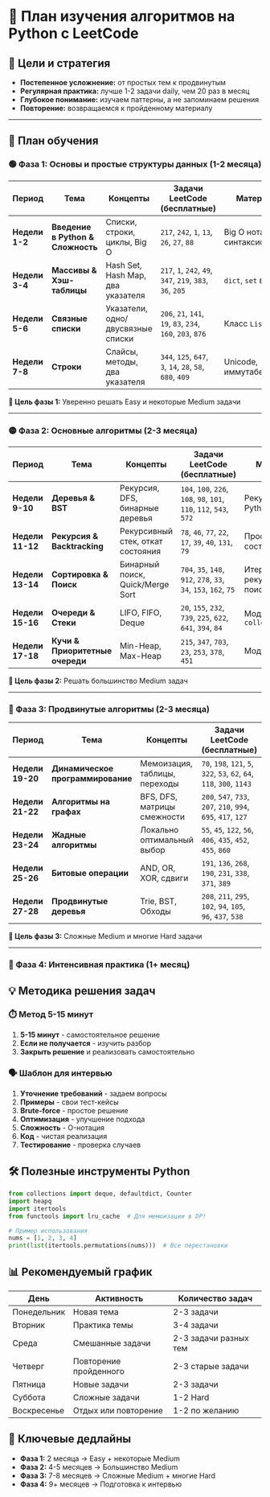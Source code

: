 # 🚀 План изучения алгоритмов на Python с LeetCode

## 🎯 Цели и стратегия
- **Постепенное усложнение:** от простых тем к продвинутым
- **Регулярная практика:** лучше 1-2 задачи daily, чем 20 раз в месяц
- **Глубокое понимание:** изучаем паттерны, а не запоминаем решения
- **Повторение:** возвращаемся к пройденному материалу

---

## 📅 План обучения

### 🟢 Фаза 1: Основы и простые структуры данных (1-2 месяца)

| Период | Тема | Концепты | Задачи LeetCode (бесплатные) | Материалы |
|--------|------|----------|-----------------------------|-----------|
| **Недели 1-2** | **Введение в Python & Сложность** | Списки, строки, циклы, Big O | `217`, `242`, `1`, `13`, `26`, `27`, `88` | Big O нотация, синтаксис Python |
| **Недели 3-4** | **Массивы & Хэш-таблицы** | Hash Set, Hash Map, два указателя | `217`, `1`, `242`, `49`, `347`, `219`, `383`, `36`, `205` | `dict`, `set` в Python |
| **Недели 5-6** | **Связные списки** | Указатели, одно/двусвязные списки | `206`, `21`, `141`, `19`, `83`, `234`, `160`, `203`, `876` | Класс `ListNode` |
| **Недели 7-8** | **Строки** | Слайсы, методы, два указателя | `344`, `125`, `647`, `3`, `14`, `28`, `58`, `680`, `409` | Unicode, иммутабельность |

**🎯 Цель фазы 1:** Уверенно решать Easy и некоторые Medium задачи

---

### 🟡 Фаза 2: Основные алгоритмы (2-3 месяца)

| Период | Тема | Концепты | Задачи LeetCode (бесплатные) | Материалы |
|--------|------|----------|-----------------------------|-----------|
| **Недели 9-10** | **Деревья & BST** | Рекурсия, DFS, бинарные деревья | `104`, `100`, `226`, `108`, `98`, `101`, `110`, `112`, `543`, `572` | Рекурсия в Python |
| **Недели 11-12** | **Рекурсия & Backtracking** | Рекурсивный стек, откат состояния | `78`, `46`, `77`, `22`, `17`, `39`, `40`, `131`, `79` | Пространство состояний |
| **Недели 13-14** | **Сортировка & Поиск** | Бинарный поиск, Quick/Merge Sort | `704`, `35`, `148`, `912`, `278`, `33`, `34`, `153`, `162`, `75` | Итеративный и рекурсивный поиск |
| **Недели 15-16** | **Очереди & Стеки** | LIFO, FIFO, Deque | `20`, `155`, `232`, `739`, `225`, `622`, `641`, `394`, `84` | Модуль `collections.deque` |
| **Недели 17-18** | **Кучи & Приоритетные очереди** | Min-Heap, Max-Heap | `215`, `347`, `703`, `23`, `253`, `378`, `451` | Модуль `heapq` |

**🎯 Цель фазы 2:** Решать большинство Medium задач

---

### 🔴 Фаза 3: Продвинутые алгоритмы (2-3 месяца)

| Период | Тема | Концепты | Задачи LeetCode (бесплатные) | Материалы |
|--------|------|----------|-----------------------------|-----------|
| **Недели 19-20** | **Динамическое программирование** | Мемоизация, таблицы, переходы | `70`, `198`, `121`, `5`, `322`, `53`, `62`, `64`, `118`, `300`, `1143` | Рекурсия vs Итерация |
| **Недели 21-22** | **Алгоритмы на графах** | BFS, DFS, матрицы смежности | `200`, `547`, `733`, `207`, `210`, `994`, `695`, `417`, `127` | Реализация BFS/DFS |
| **Недели 23-24** | **Жадные алгоритмы** | Локально оптимальный выбор | `55`, `45`, `122`, `56`, `406`, `435`, `452`, `455`, `860` | Доказательство корректности |
| **Недели 25-26** | **Битовые операции** | AND, OR, XOR, сдвиги | `191`, `136`, `268`, `190`, `231`, `338`, `371`, `389` | Побитовые операции в Python |
| **Недели 27-28** | **Продвинутые деревья** | Trie, BST, Обходы | `208`, `211`, `295`, `102`, `94`, `105`, `96`, `437`, `538` | Структура данных Trie |

**🎯 Цель фазы 3:** Сложные Medium и многие Hard задачи

---

### 🚀 Фаза 4: Интенсивная практика (1+ месяц)

## 💡 Методика решения задач

### ⏱️ Метод 5-15 минут
1. **5-15 минут** - самостоятельное решение
2. **Если не получается** - изучить разбор
3. **Закрыть решение** и реализовать самостоятельно

### 🗣️ Шаблон для интервью
1. **Уточнение требований** - задаем вопросы
2. **Примеры** - свои тест-кейсы
3. **Brute-force** - простое решение
4. **Оптимизация** - улучшение подхода
5. **Сложность** - O-нотация
6. **Код** - чистая реализация
7. **Тестирование** - проверка случаев

## 🛠️ Полезные инструменты Python

```python
from collections import deque, defaultdict, Counter
import heapq
import itertools
from functools import lru_cache  # Для мемоизации в DP!

# Пример использования
nums = [1, 2, 3, 4]
print(list(itertools.permutations(nums)))  # Все перестановки
```

## 📊 Рекомендуемый график

| День | Активность | Количество задач |
|------|------------|------------------|
| Понедельник | Новая тема | 2-3 задачи |
| Вторник | Практика темы | 3-4 задачи |
| Среда | Смешанные задачи | 2-3 задачи разных тем |
| Четверг | Повторение пройденного | 2-3 старые задачи |
| Пятница | Новые задачи | 2-3 задачи |
| Суббота | Сложные задачи | 1-2 Hard |
| Воскресенье | Отдых или повторение | 1-2 по желанию |

## 🎯 Ключевые дедлайны

- **Фаза 1:** 2 месяца → Easy + некоторые Medium
- **Фаза 2:** 4-5 месяцев → Большинство Medium
- **Фаза 3:** 7-8 месяцев → Сложные Medium + многие Hard
- **Фаза 4:** 9+ месяцев → Подготовка к интервью


